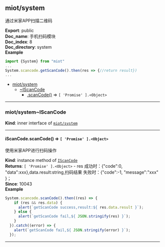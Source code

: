 <a name="module_miot/system"></a>

## miot/system
通过米家APP扫描二维码

**Export**: public  
**Doc_name**: 手机扫码模块  
**Doc_index**: 8  
**Doc_directory**: system  
**Example**  
```js
import {System} from "miot"
...
System.scancode.getScanCode().then(res => {//return result})
...
```

* [miot/system](#module_miot/system)
    * [~IScanCode](#module_miot/system..IScanCode)
        * [.scanCode()](#module_miot/system..IScanCode+scanCode) ⇒ <code>[ &#x27;Promise&#x27; ].&lt;Object&gt;</code>


* * *

<a name="module_miot/system..IScanCode"></a>

### miot/system~IScanCode
**Kind**: inner interface of [<code>miot/system</code>](#module_miot/system)  

* * *

<a name="module_miot/system..IScanCode+scanCode"></a>

#### iScanCode.scanCode() ⇒ <code>[ &#x27;Promise&#x27; ].&lt;Object&gt;</code>
使用米家APP进行扫码操作

**Kind**: instance method of [<code>IScanCode</code>](#module_miot/system..IScanCode)  
**Returns**: <code>[ &#x27;Promise&#x27; ].&lt;Object&gt;</code> - res
成功时：{"code":0, "data":xxx},data.result:string,扫码结果
失败时：{"code":-1, "message":"xxx" }；  
**Since**: 10043  
**Example**  
```js
System.scancode.scanCode().then((res) => {
    if (res && res.data) {
      alert(`getScanCode success,result:${ res.data.result }`);
    } else {
      alert(`getScanCode fail,${ JSON.stringify(res) }`);
    }
  }).catch((error) => {
    alert(`getScanCode fail,${ JSON.stringify(error) }`);
  });
```

* * *

